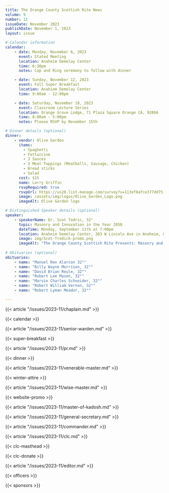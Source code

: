 ```yaml
---
title: The Orange County Scottish Rite News
volume: 9
number: 11
issueDate: November 2023
publishDate: November 1, 2023
layout: issue

# Calendar information
calendar:
    - date: Monday, November 6, 2023
      event: Stated Meeting
      location: Anaheim Demolay Center
      time: 6:30pm
      notes: Cap and Ring ceremony to follow with dinner

    - date: Sunday, November 12, 2023
      event: Fall Super Breakfast
      location: Anahiem Demolay Center
      time: 9:00am - 12:00pm

    - date: Saturday, November 18, 2023
      event: Classroom Lecture Series
      location: Orange Grove Lodge, 71 Plaza Square Orange CA, 92866
      time: 8:00am - 5:00pm
      notes: Please RSVP by November 15th

# Dinner details (optional)
dinner:
    - vendor: Olive Garden
      items:
        - Spaghetti
        - Fettuccine
        - 3 Sauces
        - 3 Meat Toppings (Meatballs, Sausage, Chicken)
        - Bread sticks
        - Salad
      cost: $15
      name: Larry Griffin
      rsvpRequired: true
      rsvpUrl: https://us20.list-manage.com/survey?u=113ef8afce377dd751cdbb0ca&id=5857c223d7&attribution=false
      image: /assets/img/logos/Olive_Garden_Logo.png
      imageAlt: Olive Garden logo

# Distinguished Speaker details (optional)
speaker:
    - speakerName: Dr. Scot Todric, 32°
      topic: Masonry and Innovation in the Year 2050
      dateTime: Monday, September 11th at 7:00pm
      location: Anaheim Demolay Center, 303 W Lincoln Ave in Anaheim, California 92805
      image: img/Scot-Trodick-promo.png
      imageAlt: "The Orange County Scottish Rite Presents: Masonry and Innovation in the Year 2025, a presentation by Dr. Scot Todric, 32°"
      
# Obituaries (optional)
obituaries:
    - name: "Manuel Rex Alarcon 32°"
    - name: "Billy Wayne Morrison, 32°"
    - name: "David Brian Reule, 32°"
    - name: "Robert Lee Mason, 32°"
    - name: "Marvin Charles Schneider, 32°"
    - name: "Robert William Vernon, 32°"
    - name: "Robert Lyman Meador, 32°"

---
```


<!-- {{< article "/issues/2023-11/clc.md" >}} -->

{{< article "/issues/2023-11/chaplain.md" >}}

{{< calendar >}}

{{< article "/issues/2023-11/senior-warden.md" >}}

{{< super-breakfast >}}

{{< article "/issues/2023-11/pr.md" >}}

{{< dinner >}}

{{< article "/issues/2023-11/venerable-master.md" >}}

{{< winter-attire >}}

{{< article "/issues/2023-11/wise-master.md" >}}

{{< website-promo >}}

{{< article "/issues/2023-11/master-of-kadosh.md" >}}

{{< article "/issues/2023-11/general-secretary.md" >}}

{{< article "/issues/2023-11/commander.md" >}}

{{< article "/issues/2023-11/clc.md" >}}

{{< clc-masthead >}}

{{< clc-donate >}}

{{< article "/issues/2023-11/editor.md" >}}

{{< officers >}}

{{< sponsors >}}
